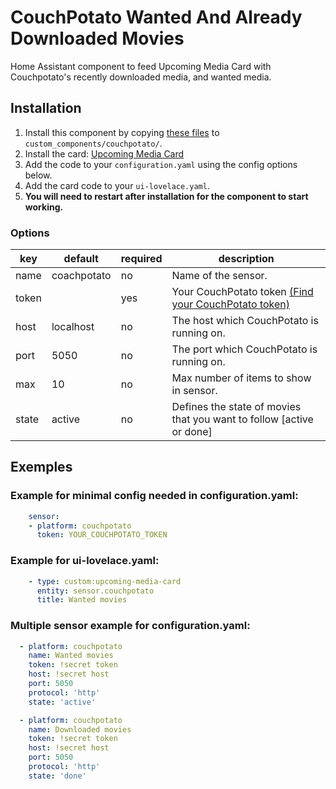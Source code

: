 # CouchPotato Wanted And Already Downloaded Movies

Home Assistant component to feed Upcoming Media Card with Couchpotato's recently downloaded media, and wanted media.

## Installation
1. Install this component by copying [these files](https://github.com/youdroid/home-assistant-couchpotato/tree/master/custom_components/couchpotato) to `custom_components/couchpotato/`.
2. Install the card: [Upcoming Media Card](https://github.com/custom-cards/upcoming-media-card)
3. Add the code to your `configuration.yaml` using the config options below.
4. Add the card code to your `ui-lovelace.yaml`. 
5. **You will need to restart after installation for the component to start working.**

### Options

| key | default | required | description
| --- | --- | --- | ---
| name | coachpotato | no | Name of the sensor.
| token | | yes | Your CouchPotato token [(Find your CouchPotato token)](https://github.com/youdroid/home-assistant-couchpotato/wiki/Get-your-CouchPotato-Token)
| host | localhost | no | The host which CouchPotato is running on.
| port | 5050 | no | The port which CouchPotato is running on.
| max | 10 | no | Max number of items to show in sensor.
| state | active | no | Defines the state of movies that you want to follow [active or done]

## Exemples

### Example for minimal config needed in configuration.yaml:
```yaml
    sensor:
    - platform: couchpotato
      token: YOUR_COUCHPOTATO_TOKEN
```
### Example for ui-lovelace.yaml:
```yaml
    - type: custom:upcoming-media-card
      entity: sensor.couchpotato
      title: Wanted movies
```
### Multiple sensor example for configuration.yaml:
```yaml
  - platform: couchpotato
    name: Wanted movies
    token: !secret token
    host: !secret host
    port: 5050
    protocol: 'http'
    state: 'active'

  - platform: couchpotato
    name: Downloaded movies
    token: !secret token
    host: !secret host
    port: 5050
    protocol: 'http'
    state: 'done'
```